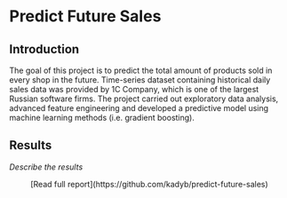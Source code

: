 # Predict Future Sales

## Introduction
The goal of this project is to predict the total amount of products sold in every shop in the future. Time-series dataset containing historical daily sales data was provided by 1C Company, which is one of the largest Russian software firms.
The project carried out exploratory data analysis, advanced feature engineering and developed a predictive model using machine learning methods (i.e. gradient boosting).

## Results
*Describe the results*

<center>[Read full report](https://github.com/kadyb/predict-future-sales)</center>

